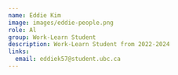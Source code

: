 ```yaml
---
name: Eddie Kim
image: images/eddie-people.png
role: Al
group: Work-Learn Student
description: Work-Learn Student from 2022-2024
links:
  email: eddiek57@student.ubc.ca
---
```



